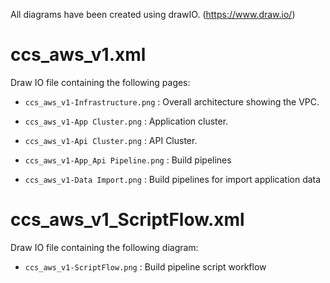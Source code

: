 All diagrams have been created using drawIO. (https://www.draw.io/)

# ccs_aws_v1.xml #
Draw IO file containing the following pages:

* `ccs_aws_v1-Infrastructure.png` : Overall architecture showing the VPC.

* `ccs_aws_v1-App Cluster.png` : Application cluster.

* `ccs_aws_v1-Api Cluster.png` : API Cluster.

* `ccs_aws_v1-App_Api Pipeline.png` : Build pipelines

* `ccs_aws_v1-Data Import.png` : Build pipelines for import application data

# ccs_aws_v1_ScriptFlow.xml #
Draw IO file containing the following diagram:

* `ccs_aws_v1-ScriptFlow.png` : Build pipeline script workflow
